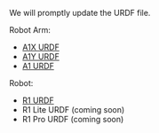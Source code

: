 We will promptly update the URDF file. 

Robot Arm:

- [A1X URDF](./A1X/)
- [A1Y URDF](./A1Y/)
- [A1 URDF](./A1/)

Robot:

- [R1 URDF](./R1/)
- R1 Lite URDF (coming soon)
- R1 Pro URDF (coming soon)